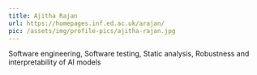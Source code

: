 ```yaml
---
title: Ajitha Rajan
url: https://homepages.inf.ed.ac.uk/arajan/
pic: /assets/img/profile-pics/ajitha-rajan.jpg
---
```

Software engineering, Software testing, Static analysis, Robustness and interpretability of AI models

